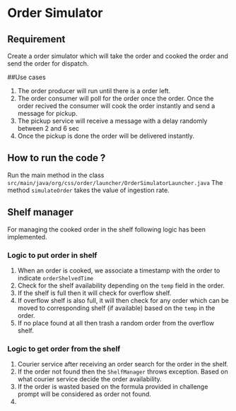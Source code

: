 # Order Simulator
## Requirement
Create a order simulator which will take the order and cooked the order and send the order for dispatch.

##Use cases
1. The order producer will run until there is a order left.
2. The order consumer will poll for the order once the order. Once the order recived 
   the consumer will cook the order instantly and send a message for pickup.
3. The pickup service will receive a message with a delay randomly between 2 and 6 sec
4. Once the pickup is done the order will be delivered instantly.

## How to run the code ?
Run the main method in the class <code>src/main/java/org/css/order/launcher/OrderSimulatorLauncher.java</code>
The method <code>simulateOrder</code> takes the value of ingestion rate.

## Shelf manager
For managing the cooked order in the shelf following logic has been implemented.
### Logic to put order in shelf
1. When an order is cooked,  we associate a timestamp with the order to indicate <code>orderShelvedTime</code>
2. Check for the shelf availability depending on the <code>temp</code> field in the order.
3. If the shelf is full then it will check for overflow shelf.
4. If overflow shelf is also full, it will then check for any order which can be moved
   to corresponding shelf (if available) based on the <code>temp</code> in the order.
5. If no place found at all then trash a random order from the overflow shelf.

### Logic to get order from the shelf
1. Courier service after receiving an order search for the order in the shelf.
2. If the order not found then the <code>ShelfManager</code> throws exception. 
   Based on what courier service decide the order availability.
3. If the order is wasted based on the formula provided in challenge prompt will be considered
   as order not found.
4.    
